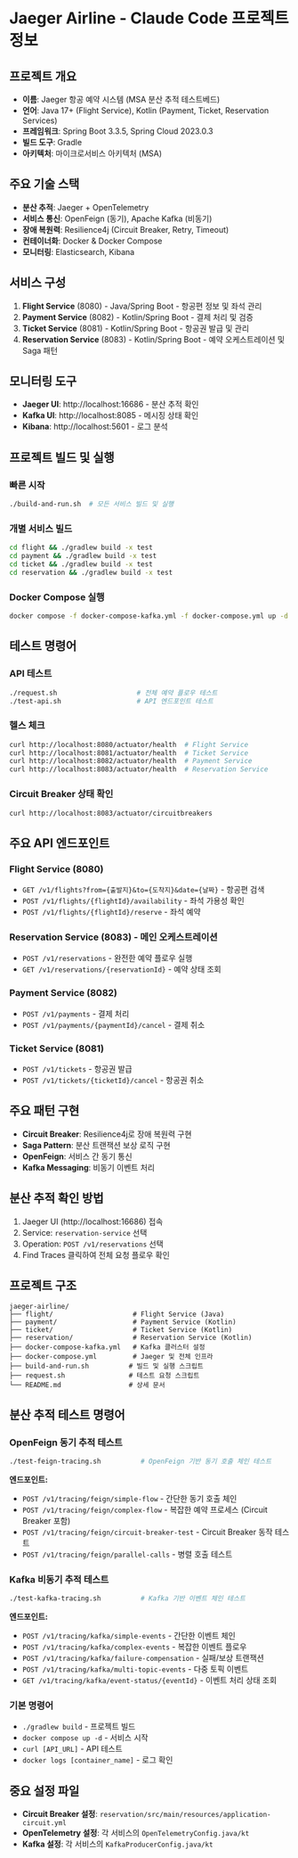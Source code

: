 # Jaeger Airline - Claude Code 프로젝트 정보

## 프로젝트 개요
- **이름**: Jaeger 항공 예약 시스템 (MSA 분산 추적 테스트베드)
- **언어**: Java 17+ (Flight Service), Kotlin (Payment, Ticket, Reservation Services)  
- **프레임워크**: Spring Boot 3.3.5, Spring Cloud 2023.0.3
- **빌드 도구**: Gradle
- **아키텍처**: 마이크로서비스 아키텍처 (MSA)

## 주요 기술 스택
- **분산 추적**: Jaeger + OpenTelemetry
- **서비스 통신**: OpenFeign (동기), Apache Kafka (비동기)
- **장애 복원력**: Resilience4j (Circuit Breaker, Retry, Timeout)
- **컨테이너화**: Docker & Docker Compose
- **모니터링**: Elasticsearch, Kibana

## 서비스 구성
1. **Flight Service** (8080) - Java/Spring Boot - 항공편 정보 및 좌석 관리
2. **Payment Service** (8082) - Kotlin/Spring Boot - 결제 처리 및 검증  
3. **Ticket Service** (8081) - Kotlin/Spring Boot - 항공권 발급 및 관리
4. **Reservation Service** (8083) - Kotlin/Spring Boot - 예약 오케스트레이션 및 Saga 패턴

## 모니터링 도구
- **Jaeger UI**: http://localhost:16686 - 분산 추적 확인
- **Kafka UI**: http://localhost:8085 - 메시징 상태 확인
- **Kibana**: http://localhost:5601 - 로그 분석

## 프로젝트 빌드 및 실행
### 빠른 시작
```bash
./build-and-run.sh  # 모든 서비스 빌드 및 실행
```

### 개별 서비스 빌드
```bash
cd flight && ./gradlew build -x test
cd payment && ./gradlew build -x test  
cd ticket && ./gradlew build -x test
cd reservation && ./gradlew build -x test
```

### Docker Compose 실행
```bash
docker compose -f docker-compose-kafka.yml -f docker-compose.yml up -d
```

## 테스트 명령어
### API 테스트
```bash
./request.sh                    # 전체 예약 플로우 테스트
./test-api.sh                   # API 엔드포인트 테스트
```

### 헬스 체크
```bash
curl http://localhost:8080/actuator/health  # Flight Service
curl http://localhost:8081/actuator/health  # Ticket Service  
curl http://localhost:8082/actuator/health  # Payment Service
curl http://localhost:8083/actuator/health  # Reservation Service
```

### Circuit Breaker 상태 확인
```bash
curl http://localhost:8083/actuator/circuitbreakers
```

## 주요 API 엔드포인트

### Flight Service (8080)
- `GET /v1/flights?from={출발지}&to={도착지}&date={날짜}` - 항공편 검색
- `POST /v1/flights/{flightId}/availability` - 좌석 가용성 확인
- `POST /v1/flights/{flightId}/reserve` - 좌석 예약

### Reservation Service (8083) - 메인 오케스트레이션
- `POST /v1/reservations` - 완전한 예약 플로우 실행
- `GET /v1/reservations/{reservationId}` - 예약 상태 조회

### Payment Service (8082)
- `POST /v1/payments` - 결제 처리
- `POST /v1/payments/{paymentId}/cancel` - 결제 취소

### Ticket Service (8081)
- `POST /v1/tickets` - 항공권 발급
- `POST /v1/tickets/{ticketId}/cancel` - 항공권 취소

## 주요 패턴 구현
- **Circuit Breaker**: Resilience4j로 장애 복원력 구현
- **Saga Pattern**: 분산 트랜잭션 보상 로직 구현
- **OpenFeign**: 서비스 간 동기 통신
- **Kafka Messaging**: 비동기 이벤트 처리

## 분산 추적 확인 방법
1. Jaeger UI (http://localhost:16686) 접속
2. Service: `reservation-service` 선택
3. Operation: `POST /v1/reservations` 선택
4. Find Traces 클릭하여 전체 요청 플로우 확인

## 프로젝트 구조
```
jaeger-airline/
├── flight/                    # Flight Service (Java)
├── payment/                   # Payment Service (Kotlin)  
├── ticket/                    # Ticket Service (Kotlin)
├── reservation/               # Reservation Service (Kotlin)
├── docker-compose-kafka.yml   # Kafka 클러스터 설정
├── docker-compose.yml         # Jaeger 및 전체 인프라
├── build-and-run.sh          # 빌드 및 실행 스크립트
├── request.sh                # 테스트 요청 스크립트
└── README.md                 # 상세 문서
```

## 분산 추적 테스트 명령어

### OpenFeign 동기 추적 테스트
```bash
./test-feign-tracing.sh          # OpenFeign 기반 동기 호출 체인 테스트
```
**엔드포인트:**
- `POST /v1/tracing/feign/simple-flow` - 간단한 동기 호출 체인
- `POST /v1/tracing/feign/complex-flow` - 복잡한 예약 프로세스 (Circuit Breaker 포함)
- `POST /v1/tracing/feign/circuit-breaker-test` - Circuit Breaker 동작 테스트
- `POST /v1/tracing/feign/parallel-calls` - 병렬 호출 테스트

### Kafka 비동기 추적 테스트
```bash
./test-kafka-tracing.sh          # Kafka 기반 이벤트 체인 테스트
```
**엔드포인트:**
- `POST /v1/tracing/kafka/simple-events` - 간단한 이벤트 체인
- `POST /v1/tracing/kafka/complex-events` - 복잡한 이벤트 플로우
- `POST /v1/tracing/kafka/failure-compensation` - 실패/보상 트랜잭션
- `POST /v1/tracing/kafka/multi-topic-events` - 다중 토픽 이벤트
- `GET /v1/tracing/kafka/event-status/{eventId}` - 이벤트 처리 상태 조회

### 기본 명령어
- `./gradlew build` - 프로젝트 빌드
- `docker compose up -d` - 서비스 시작
- `curl [API_URL]` - API 테스트
- `docker logs [container_name]` - 로그 확인

## 중요 설정 파일
- **Circuit Breaker 설정**: `reservation/src/main/resources/application-circuit.yml`
- **OpenTelemetry 설정**: 각 서비스의 `OpenTelemetryConfig.java/kt`
- **Kafka 설정**: 각 서비스의 `KafkaProducerConfig.java/kt`